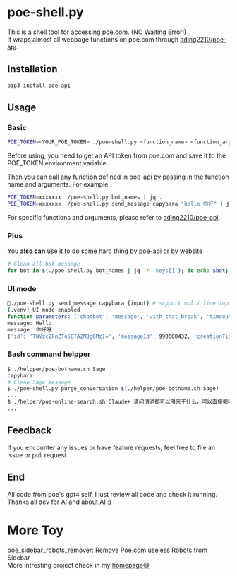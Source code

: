 # poe-shell.py 

This is a shell tool for accessing poe.com. (NO Waiting Error!)  
It wraps almost all webpage functions on poe.com through [ading2210/poe-api](https://github.com/ading2210/poe-api).  

## Installation

```bash
pip3 install poe-api
```

## Usage

### Basic

```bash
POE_TOKEN=<YOUR_POE_TOKEN> ./poe-shell.py <function_name> <function_args>
``` 

Before using, you need to get an API token from poe.com and save it to the POE_TOKEN environment variable.  

Then you can call any function defined in poe-api by passing in the function name and arguments. For example:

```bash
POE_TOKEN=xxxxxxx ./poe-shell.py bot_names | jq . 
POE_TOKEN=xxxxxxx ./poe-shell.py send_message capybara "hello 你好" | jq -r '.text_new' | tr -d '\n' 
``` 

For specific functions and arguments, please refer to [ading2210/poe-api](https://github.com/ading2210/poe-api). 

### Plus

You **also can** use it to do some hard thing by poe-api or by website

```bash
# Clean all bot message
for bot in $(./poe-shell.py bot_names | jq -r 'keys[]'); do echo $bot; ./poe-shell.py purge_conversation "$bot"; done
```

### UI mode

```bash
🚀./poe-shell.py send_message capybara {input} # support multi line input, Ctrl-D to break input
(.venv) UI mode enabled
function parameters: ['chatbot', 'message', 'with_chat_break', 'timeout']
message: Hello
message: 你好呀
{'id': 'TWVzc2FnZTo5OTA2MDg0MzI=', 'messageId': 990608432, 'creationTime': 1685469024963210, 'state': 'incomplete', 'text': 'Hello! How can I assist you today?', 'author': 'capybara', 'linkifiedText': 'Hello! How can I assist you today?', 'suggestedReplies': [], 'vote': None, 'voteReason': None, 'text_new': '?'}
```

### Bash command helpper

``` bash
$ ./helpper/poe-botname.sh Sage
capybara
# Clean Sage message
$ ./poe-shell.py purge_conversation $(./helper/poe-botname.sh Sage)
...
$ ./helper/poe-online-search.sh Claude+ 请问清酒都可以用来干什么，可以直接喝吗？
...

```

## Feedback   

If you encounter any issues or have feature requests, feel free to file an issue or pull request. 

## End

All code from poe's gpt4 self, I just review all code and check it running.  
Thanks all dev for AI and about AI :)  

# More Toy

[poe_sidebar_robots_remover](https://github.com/xz-dev/poe_sidebar_robots_remover): Remove Poe.com useless Robots from Sidebar  
More intresting project check in my [homepage😄](https://github.com/xz-dev)  
